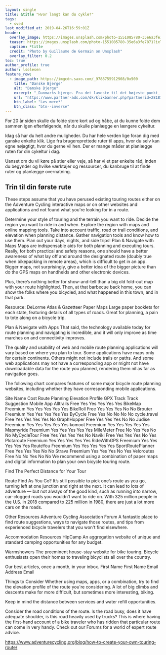```yaml
---
layout: single
title: &title "Hvor langt kan du cykle?"
tags:
  - sved
last_modified_at: 2019-04-26T16:59:01Z
header:
  overlay_image: https://images.unsplash.com/photo-1551085780-35e6a3fe7871?ixlib=rb-1.2.1&ixid=eyJhcHBfaWQiOjEyMDd9&auto=format&fit=crop&w=1650&q=80
  teaser: https://images.unsplash.com/photo-1551085780-35e6a3fe7871?ixlib=rb-1.2.1&ixid=eyJhcHBfaWQiOjEyMDd9&auto=format&fit=crop&w=400&q=80
  caption: *title
  credit: "Photo by Guillaume de Germain on Unsplash"
  overlay_filter: 0.2
toc: true
author_profile: true
author: lsolesen
feature_row:
  - image_path: https://imgcdn.saxo.com/_9788755912908/0x500
    title: "Danske Bjerge"
    alt: "Danske Bjerge"
    excerpt: "_Danmarks bjerge. Fra det laveste til det højeste punkt_ er en utrolig flot og oplysende bog med over 500 farverige fotos. Bogen giver en indsigt i landets 117 bjerge, fra Harehøj på 3 meter til Danmarks højeste punkt, Møllehøj. Hvert bjerg er beskrevet med historiske oplysninger, fakta og lokale anekdoter, som gør bogen hyggelig, underholdende oplysende at læse i."
    url: "https://www.partner-ads.com/dk/klikbanner.php?partnerid=28187&bannerid=43262&htmlurl=https://www.saxo.com/dk/danmarks-bjerge_roger-pihl_haeftet_9788755912908"
    btn_label: "Læs mere*"
    btn_class: "btn--inverse"
---
```

For 20 år siden skulle du folde store kort ud og håbe, at du kunne folde dem sammen igen efterfølgende, når du skulle planlægge en længere cykeltur. 

Idag så har du helt andre muligheder. Du har hele verden lige foran dig med ganske enkelte klik. Lige fra brugeroprettede ruter til apps, hvor du selv kan egne nøjagtigt, hvor du gerne vil hen. Der er mange måder at planlægge ruten for din cykeltur i dag. 

Uanset om du vil køre på stier eller veje, så har vi et par enkelte råd, inden du begynder og hvilke værktøjer og ressourcer, du kanbruge til at finde ruter og planlægge overnatning.

## Trin til din første rute

These steps assume that you have perused existing touring routes either on the Adventure Cycling interactive maps or on other websites and applications and not found what you're looking for in a route. 

Determine your style of touring and the terrain you want to ride.
Decide the region you want to ride in and when.
Explore the region with maps and online mapping tools.
Take into account traffic, road or trail conditions, and elevation when planning distance.
Gather navigation tools and know how to use them.
Plan out your days, nights, and side trips!
Plan & Navigate with Maps
Maps are indispensable aids for both planning and executing tours. Really, for both practical and safety reasons, one should have a better awareness of what lay off and around the designated route (doubly true when bikepacking in remote areas), which is difficult to get in an app. Bigger maps, not surprisingly, give a better idea of the bigger picture than do the GPS maps on handhelds and other electronic devices.

Plus, there’s nothing better for show-and-tell than a big old fold-out map with your route highlighted. Then, at that barbecue back home, you can show the folks where you bicycled, and what happened in this town, and in that park. 

Resource: DeLorme Atlas & Gazetteer Paper Maps
Large paper booklets for each state, featuring details of all types of roads. Great for planning, a pain to tote along on a bicycle trip.

Plan & Navigate with Apps
That said, the technology available today for route planning and navigating is incredible, and it will only improve as time marches on and connectivity improves.

The quality and usability of web and mobile route planning applications will vary based on where you plan to tour. Some applications have maps only for certain continents. Others might not include trails or paths. And some web applications may not have a corresponding app or might not have downloadable data for the route you planned, rendering them nil as far as navigation goes. 

The following chart compares features of some major bicycle route planning websites, including whether they have corresponding mobile applications.

Site Name	Cost	Route Planning	Elevation Profile	GPX Track	Track Suggestion	Mobile App
Alltrails	Free	Yes	Yes	Yes	Yes	Yes
BikeMap	Freemium	Yes	Yes	Yes	Yes	Yes
BikeRoll	Free	Yes	Yes	Yes	No	No
Brouter	Freemium	Yes	Yes	Yes	Yes	Yes
ByCycle	Free	Yes	No	No	No	No
cycle.travel	Free	Yes	Yes	Yes	Yes	No
GraphHopper	Free	Yes	Yes	Yes	No	No
Judise	Freemium	Yes	Yes	Yes	Yes	Yes
komoot	Freemium	Yes	Yes	Yes	Yes	Yes
Mapmyride	Freemium	Yes	Yes	Yes	Yes	Yes
MileMeter	Free	No	Yes	Yes	No	No
MyCycleTour	Free	Yes	Yes	Yes	Yes	No
Naviki	Free	Yes	Yes	Yes	No	Yes
Plotaroute	Freemium	Yes	Yes	Yes	Yes	Yes
RideWithGPS	Freemium	Yes	Yes	Yes	Yes	Yes
RouteYou	Freemium	Yes	Yes	Yes	Yes	Yes
SportRoutePlanner	Free	Yes	Yes	Yes	No	No
Strava	Freemium	Yes	Yes	Yes	No	Yes
Veloroutes	Free	No	No	Yes	No	No
We recommend using a combination of paper maps and digital information to plan your own bicycle touring route.

Find The Perfect Distance for Your Tour

Route Find As You Go?
It’s still possible to pick one’s route as you go, turning left at one junction and right at the next. It can lead to lots of adventure — but not always of the good kind, such as running into narrow, car-clogged roads you wouldn’t want to ride on. With 325 million people in the U.S. in 2018 compared to 225 million in 1980, there are just a lot more cars on the roads.

Other Resources 
Adventure Cycling Association Forum
A fantastic place to find route suggestions, ways to navigate those routes, and tips from experienced bicycle travelers that you won't find elsewhere. 

Accommodation Resources
HipCamp
An aggregation website of unique and standard camping opportunities for any budget.

Warmshowers
The preeminent house-stay website for bike touring. Bicycle enthusiasts open their homes to traveling bicyclists all over the country. 

Our best articles, once a month, in your inbox.
First Name
First Name
 Email Address
Email
 
Things to Consider
Whether using maps, apps, or a combination, try to find the elevation profile of the route you're considering. A lot of big climbs and descents make for more difficult, but sometimes more interesting, biking.

Keep in mind the distance between services and water refill opportunities. 

Consider the road conditions of the route. Is the road busy, does it have adequate shoulder, is this road heavily used by trucks? This is where having the first-hand account of a bike traveler who has ridden that particular route can come in very handy. Check out our Forums for a world of expert route advice.

https://www.adventurecycling.org/blog/how-to-create-your-own-touring-route/
